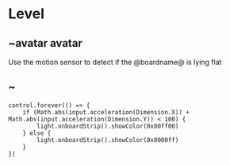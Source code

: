 # Level

## ~avatar avatar

Use the motion sensor to detect if the @boardname@ is lying flat

## ~

```blocks
control.forever(() => {
    if (Math.abs(input.acceleration(Dimension.X)) + Math.abs(input.acceleration(Dimension.Y)) < 100) {
        light.onboardStrip().showColor(0x00ff00)
    } else {
        light.onboardStrip().showColor(0x0000ff)
    }
})
```